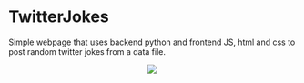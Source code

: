 # TwitterJokes
Simple webpage that uses backend python and frontend JS, html and css to post random twitter jokes from a data file.
<p align = "center"> 
  <img src="your_relative_path_here"/>
</p>

